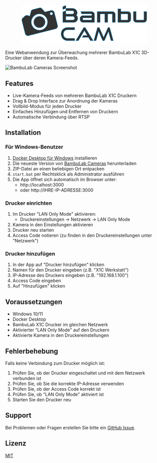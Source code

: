 <div align="center">
  <img src="assets/logo.png" alt="BambuLab Cameras Logo" width="400"/>
</div>

Eine Webanwendung zur Überwachung mehrerer BambuLab X1C 3D-Drucker über deren Kamera-Feeds.

![BambuLab Cameras Screenshot](screenshot.png)

## Features

- Live-Kamera-Feeds von mehreren BambuLab X1C Druckern
- Drag & Drop Interface zur Anordnung der Kameras
- Vollbild-Modus für jeden Drucker
- Einfaches Hinzufügen und Entfernen von Druckern
- Automatische Verbindung über RTSP

## Installation

### Für Windows-Benutzer
1. [Docker Desktop für Windows](https://www.docker.com/products/docker-desktop/) installieren
2. Die neueste Version von [BambuLab Cameras](https://github.com/IHR_USERNAME/BambuLab-Cameras/releases) herunterladen
3. ZIP-Datei an einen beliebigen Ort entpacken
4. `start.bat` per Rechtsklick als Administrator ausführen
5. Die App öffnet sich automatisch im Browser unter:
   - http://localhost:3000
   - oder http://IHRE-IP-ADRESSE:3000

### Drucker einrichten

1. Im Drucker "LAN Only Mode" aktivieren:
   - Druckereinstellungen → Netzwerk → LAN Only Mode
2. Kamera in den Einstellungen aktivieren
3. Drucker neu starten
4. Access Code notieren (zu finden in den Druckereinstellungen unter "Netzwerk")

### Drucker hinzufügen

1. In der App auf "Drucker hinzufügen" klicken
2. Namen für den Drucker eingeben (z.B. "X1C Werkstatt")
3. IP-Adresse des Druckers eingeben (z.B. "192.168.1.100")
4. Access Code eingeben
5. Auf "Hinzufügen" klicken

## Voraussetzungen

- Windows 10/11
- Docker Desktop
- BambuLab X1C Drucker im gleichen Netzwerk
- Aktivierter "LAN Only Mode" auf den Druckern
- Aktivierte Kamera in den Druckereinstellungen

## Fehlerbehebung

Falls keine Verbindung zum Drucker möglich ist:
1. Prüfen Sie, ob der Drucker eingeschaltet und mit dem Netzwerk verbunden ist
2. Prüfen Sie, ob Sie die korrekte IP-Adresse verwenden
3. Prüfen Sie, ob der Access Code korrekt ist
4. Prüfen Sie, ob "LAN Only Mode" aktiviert ist
5. Starten Sie den Drucker neu

## Support

Bei Problemen oder Fragen erstellen Sie bitte ein [GitHub Issue](https://github.com/IHR_USERNAME/BambuLab-Cameras/issues).

## Lizenz

[MIT](LICENSE) 